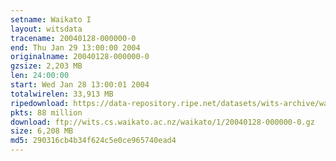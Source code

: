 ```yaml
---
setname: Waikato I
layout: witsdata
tracename: 20040128-000000-0
end: Thu Jan 29 13:00:00 2004
originalname: 20040128-000000-0
gzsize: 2,203 MB
len: 24:00:00
start: Wed Jan 28 13:00:01 2004
totalwirelen: 33,913 MB
ripedownload: https://data-repository.ripe.net/datasets/wits-archive/waikato/1/20040128-000000-0.gz
pkts: 88 million
download: ftp://wits.cs.waikato.ac.nz/waikato/1/20040128-000000-0.gz
size: 6,208 MB
md5: 290316cb4b34f624c5e0ce965740ead4
---
```

